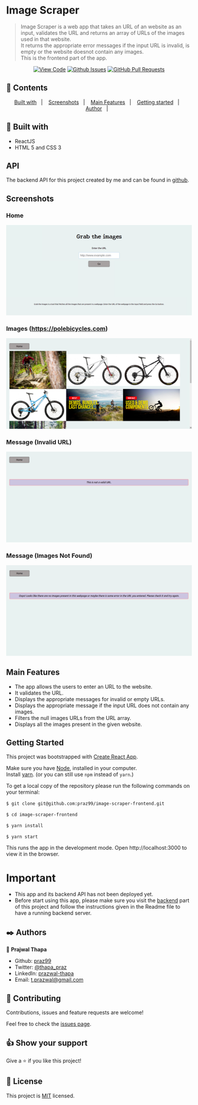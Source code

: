# Image Scraper

> Image Scraper is a web app that takes an URL of an website as an input, validates the URL and returns an array of URLs of the images used in that website.   
> It returns the appropriate error messages if the input URL is invalid, is empty or the website doesnot contain any images.   
> This is the frontend part of the app.
<div align="center">

[![View Code](https://img.shields.io/badge/View%20-Code-green)](https://github.com/praz99/image-scraper-frontend)
[![Github Issues](https://img.shields.io/badge/GitHub-Issues-orange)](https://github.com/praz99/image-scraper-frontend/issues)
[![GitHub Pull Requests](https://img.shields.io/badge/GitHub-Pull%20Requests-blue)](https://github.com/praz99/image-scraper-frontend/pulls)

</div>

## 📝 Contents

<p align="center">
<a href="#with">Built with</a>&nbsp;&nbsp;&nbsp;|&nbsp;&nbsp;&nbsp;
<a href="#ss">Screenshots</a>&nbsp;&nbsp;&nbsp;|&nbsp;&nbsp;&nbsp;
<a href="#features">Main Features</a>&nbsp;&nbsp;&nbsp;|&nbsp;&nbsp;&nbsp;
<a href="#gs">Getting started</a>&nbsp;&nbsp;&nbsp;|&nbsp;&nbsp;&nbsp;
<a href="#author">Author</a>&nbsp;&nbsp;&nbsp;|&nbsp;&nbsp;&nbsp;
</p>

## 🔧 Built with<a name = "with"></a>
- ReactJS
- HTML 5 and CSS 3

## API<a name= "backend"></a>

The backend API for this project created by me and can be found in [github](https://github.com/praz99/image-scraper-backend).

## Screenshots<a name = "ss"></a>
### Home
![screenshot](images/image-scraper-home.png)

### Images (https://polebicycles.com)
![screenshot](images/image-scraper-images.png)

### Message (Invalid URL)
![screenshot](images/image-scraper-invalid-url.png)

### Message (Images Not Found)
![screenshot](images/image-scraper-no-image.png)

## Main Features<a name = "features"></a>

- The app allows the users to enter an URL to the website.
- It validates the URL.
- Displays the appropriate messages for invalid or empty URLs.
- Displays the appropriate message if the input URL does not contain any images.
- Filters the null images URLs from the URL array.
- Displays all the images present in the given website.

## Getting Started <a name = "gs"></a>
This project was bootstrapped with [Create React App](https://github.com/facebook/create-react-app).

Make sure you have [Node](https://nodejs.org/en/), installed in your computer.   
Install [yarn](https://yarnpkg.com/getting-started/install). (or you can still use ```npm``` instead of ```yarn```.)

To get a local copy of the repository please run the following commands on your terminal:

```
$ git clone git@github.com:praz99/image-scraper-frontend.git
```
```
$ cd image-scraper-frontend
```

```
$ yarn install
```
```
$ yarn start
```

This runs the app in the development mode.
Open http://localhost:3000 to view it in the browser.

# Important
- This app and its backend API has not been deployed yet.   
- Before start using this app, please make sure you visit the [backend](https://github.com/praz99/image-scraper-backend) part of this project and follow the instructions given in the Readme file to have a running backend server.

## ✒️  Authors <a name = "author"></a>

👤 **Prajwal Thapa**

- Github: [praz99](https://github.com/praz99)
- Twitter: [@thapa_praz](https://twitter.com/thapa_praz)
- LinkedIn: [prazwal-thapa](https://linkedin.com/in/prazwal-thapa)
- Email: t.prazwal@gmail.com

## 🤝 Contributing

Contributions, issues and feature requests are welcome!

Feel free to check the [issues page](https://github.com/praz99/image-scraper-frontend/issues).


## 👍 Show your support

Give a ⭐️ if you like this project!

## 📝 License

This project is [MIT](./LICENSE) licensed.
